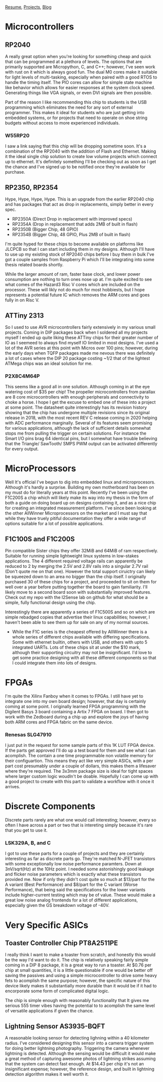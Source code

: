 [Resume](../resume_page.md), [Projects](../projects.md), [Blog](../blog.md)

# Microcontrollers

## RP2040 
A really great option when you're looking for something cheap and quick that can be programmed at a plethora of levels. The options that are primarily supported are Micropython, C, and C++; however, I've seen work with rust on it which is always good fun. The dual M0 cores make it suitable for light levels of multi-tasking, especially when paired with a good RTOS to handle the timing itself. The PIO cores can allow for simple state machine like behavior which allows for easier responses at the system clock speed. Generating things like VGA signals, or even DVI signals are then possible. 

Part of the reason I like recommending this chip to students is the USB programming which eliminates the need for any sort of external programmer. This makes it ideal for students who are just getting into embedded systems, or for projects that need to operate on shoe string budgets without access to more experienced individuals. 

### W55RP20 
I saw a link saying that this chip will be dropping sometime soon. It's a combination of the RP2040 with the addition of Flash and Ethernet. Making it the ideal single chip solution to create low volume projects which connect up to ethernet. It's definitely something I'll be checking out as soon as I get the chance and I've signed up to be notified once they're available for purchase. 

## RP2350, RP2354
Hype, Hype, Hype, Hype. This is an upgrade from the earlier RP2040 chip and has packages that act as drop in replacements, simply better in every spec. 

- RP2350A (Direct Drop in replacement with improved specs)
- RP2354A (Drop in replacement that adds 2MB of built in flash)
- RP2350B (Bigger Chip, 48 GPIO)
- RP2354B (Bigger Chip, 48 GPIO, Plus 2MB of built in flash)

I'm quite hyped for these chips to become available on platforms like JLCPCB so that I can start including them in my designs. 
Although I'll have to use up my existing stock of RP2040 chips before I buy them in bulk I've got a couple samples from Raspberry Pi which I'll be integrating into some thesis related boards shortly.

While the larger amount of ram, faster base clock, and lower power consumption are nothing to turn ones nose up at. I'm quite excited to see what comes of the Hazard3 Risc V cores which are included on the processor. These will likly not do much for most hobbiests, but I hope represents a potential future IC which removes the ARM cores and goes fully in on Risc V. 

## ATTiny 2313
So I used to use AVR microcontrollers fairly extensively in my various small projects. Coming in DIP packages back when I soldered all my projects myself I ended up quite liking these ATTiny chips for their greater number of IO as I seemeed to always find myself IO limited in most designs. I've used a lot of the AVR series at this point with Micros over 100 pins; however, during the early days when TQFP packages made me nevous there was definitely a lot of cases where the DIP 20 package costing ~1/2 that of the lightest ATMega chips was an ideal solution for me.


### P2X8C4M64P
This seems like a good all in one solution. Although coming in at the eye watering cost of $35 per chip! The propeller microcontrollers from parallax are 8 core microcontrollers with enough peripherals and connectivity to choke a horse. I hope I get the excuse to embed one of these into a project at some point. The datasheet quite interestingly has its revision history showing that the chip has undergone multiple revisions since its original release in 2018, with the most recent REV C release coming in 2020 helping with ADC performance marginally. Several of its features seem promising for various applications, although the lack of sufficient details somewhat stops me from pulling the trigger on certain solutions. For instance the Smart I/O pins brag 64 identical pins, but I somewhat have trouble believing that the Triangle/ SawTooth/ SMPS PWM output can be activated differently for every output. 

# MicroProcessors
Well It's official I've begun to dig into embedded linux and microprocesors. Although it's hardly a surprise. 
Building my own motherboard has been on my must do for literally years at this point. 
Recently I've been using the F1C200S a chip which will likely make its way into my thesis in the form of both a guide on doing board up on designs containing it, and as a nice chip for creating an integrated measurement platform. 
I've since been looking at the other AllWinner Microprocessors on the market and I must say that while they have truely pitiful documentation they offer a wide range of options suitable for a lot of possible applications. 

## F1C100S and F1C200S
Pin compatible Sister chips they offer 32MiB and 64MiB of ram respectively. Suitable for running simple lightweight linux systems in low-stakes applications. The 4 different required voltage rails can apparently be reduced to 2 by merging the 2.5V and 2.8V rails into a singular 2.7V rail (Don't quote me on that one). However the total support ciruictry can likely be squeezed down to an area no bigger than the chip itself. I originally purchased 30 of these chips for a project, and proceeded to sit on them for well over a year before putting together the board to gain familiarity. I'll likely move to a second board soon with substantially improved features. Check out my repo with the I2Sense lab on github for what should be a simple, fully functional design using the chip. 

Interestingly there are apparently a series of F1C500S and so on which are simple rebadged copies that advertise their linux capabilities; however, I haven't been able to see them up for sale on any of my normal sources. 

- While the F1C series is the cheapest offered by AllWinner there is a whole series of different chips available with differing specifications. Some with ethernet builtin, others with USB, and others with upto 5 integrated UARTs. Lots of these chips sit at under the $10 mark, although their supporting circuitry may not be insignificant. I'd love to get some practice designing with all these different components so that I could integrate them into lots of designs. 
# FPGAs
I'm quite the Xilinx Fanboy when it comes to FPGAs. I still have yet to integrate one into my own board design; however, that day is certainly coming at some point. I originally learned FPGA programming with the Digilent Basys 3 board containing a Artix 7 FPGA on board. I then got to work with the Zedboard during a chip up and explore the joys of having both ARM cores and FPGA fabric on the same device.

### Renesas SLG47910 
I just put in the request for some sample parts of this 1K LUT FPGA device. If the parts get approved I'll do up a test board for them and see what I can acomplish. The contain a one time programmable non volatile memory for their configuartion. This means they act like very simple ASICs, with a per part cost presumably under a couple of dollars, this makes them a lifesaver where they're required. The 3x3mm package size is ideal for tight spaces where larger custom logic woudln't be doable. Hopefully I can come up with a good project to create with this part to validate a workflow with it once it arrives. 

# Discrete Components
Discrete parts rarely are what one would call interesting; however, every so often I have across a part or two that is intereting simply because it's rare that you get to use it. 

### LSK329A, B, and C
I got to use these parts for a couple of projects and they are certainly interesting as far as discrete parts go. They're matched N-JFET transistors with some exceptionally low noise performance paramters. Down at 3nV/sqrt(Hz) at the 10Hz point. I needed some astonishingly good leakage and flicker noise parameters which is exactly what these transistors provided me. Now if only they didn't cost quite so much at $13/part for the A variant (Best Performance) and $8/part for the C variant (Worse Performance), that being said the specifications for the lower variants include higher-current testing which may be of value. These would make a great low noise analog frontends for a lot of different applications, especially given the GS breakdown voltage of -40V. 

# Very Specific ASICs

## Toaster Controller Chip PT8A2511PE
I really think I want to make a toaster from scratch, and honestly this would be the way I'd want to do it. The chip is relatively speaking fairly simple coming in a DIP 8 package, it is a great way to run a toaster. At $0.76 per chip at small quantities, it is a little questionable if one would be better off saving the passives and using a simple microcontroller to drive some heavy fets to acomplish the same purpose; however, the specific nature of this device likely makes it substantially more durable than it would be if it had to encorporate some form of complicated digital logic.

The chip is simple enough with reasonably functionality that It gives me serious 555 timer vibes having the potential to to acomplish the same level of versatile applications if given the chance. 

## Lightning Sensor AS3935-BQFT
A reasonable looking sensor for detecting lighning within a 40 kilometer radius. I've considered designing this sensor into a camera trigger system for doing better lightning photography. 
Triggering the camera whenever lightning is detected. Although the sensing would be difficult it would make a great method of capturing awesome photos of lightning strikes assuming that the system can detect fast enough. 
At $14.43 per chip it's not an insignificant expense; however, the reference design, and built in lightning detection algorithm makes it well worth it.